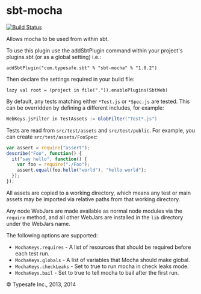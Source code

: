 sbt-mocha
=========

[![Build Status](https://api.travis-ci.org/sbt/sbt-mocha.png?branch=master)](https://travis-ci.org/sbt/sbt-mocha)

Allows mocha to be used from within sbt.

To use this plugin use the addSbtPlugin command within your project's plugins.sbt (or as a global setting) i.e.:

    addSbtPlugin("com.typesafe.sbt" % "sbt-mocha" % "1.0.2")

Then declare the settings required in your build file:

    lazy val root = (project in file(".")).enablePlugins(SbtWeb)

By default, any tests matching either `*Test.js` or `*Spec.js` are tested.  This can be overridden by defining a different includes, for example:

```scala
WebKeys.jsFilter in TestAssets := GlobFilter("Test*.js")
```

Tests are read from `src/test/assets` and `src/test/public`.  For example, you can create `src/test/assets/FooSpec`:

```js
var assert = require("assert");
describe("Foo", function() {
  it("say hello", function() {
    var foo = require("./Foo");
    assert.equal(foo.hello("world"), "hello world");
  });
});
```

All assets are copied to a working directory, which means any test or main assets may be imported via relative paths from that working directory.

Any node WebJars are made available as normal node modules via the `require` method, and all other WebJars are installed in the `lib` directory under the WebJars name.

The following options are supported:

* `MochaKeys.requires` - A list of resources that should be required before each test run.
* `MochaKeys.globals` - A list of variables that Mocha should make global.
* `MochaKeys.checkLeaks` - Set to true to run mocha in check leaks mode.
* `MochaKeys.bail` - Set to true to tell mocha to bail after the first run.

&copy; Typesafe Inc., 2013, 2014

